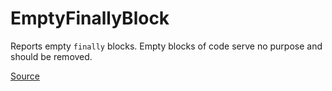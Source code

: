 # EmptyFinallyBlock

Reports empty `finally` blocks. Empty blocks of code serve no purpose and should be removed.


[Source](https://arturbosch.github.io/detekt/empty-blocks.html#emptyfinallyblock)
